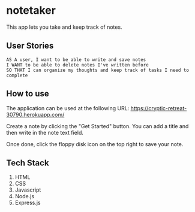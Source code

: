 # notetaker

This app lets you take and keep track of notes.

## User Stories

```
AS A user, I want to be able to write and save notes
I WANT to be able to delete notes I've written before
SO THAT I can organize my thoughts and keep track of tasks I need to complete
```
## How to use

The application can be used at the following URL:
https://cryptic-retreat-30790.herokuapp.com/

Create a note by clicking the "Get Started" button. You can add a title and then write in the note text field.

Once done, click the floppy disk icon on the top right to save your note.

## Tech Stack

1. HTML
2. CSS
3. Javascript
4. Node.js
5. Express.js



